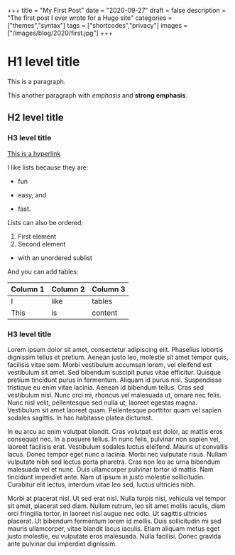 +++
title = "My First Post"
date = "2020-09-27"
draft = false
description = "The first post I ever wrote for a Hugo site"
categories = ["themes","syntax"]
tags = ["shortcodes","privacy"]
images = ["/images/blog/2020/first.jpg"]
+++

# H1 level title

This is a paragraph.

This another paragraph with *emphasis* and **strong emphasis**.

## H2 level title

### H3 level title

[This is a hyperlink](http://www.google.com/)

I like lists because they are:

- fun
+ easy, and
* fast.

Lists can also be ordered:

1. First element
2. Second element
  - with an unordered sublist

And you can add tables:

| Column 1 | Column 2 | Column 3 |
| -------- | -------- | -------- |
| I        | like     | tables   |
| This     | is       | content  |

### H3 level title

 Lorem ipsum dolor sit amet, consectetur adipiscing elit. Phasellus lobortis dignissim tellus et pretium. Aenean justo leo, molestie sit amet tempor quis, facilisis vitae sem. Morbi vestibulum accumsan lorem, vel eleifend est vestibulum sit amet. Sed bibendum suscipit purus vitae efficitur. Quisque pretium tincidunt purus in fermentum. Aliquam id purus nisl. Suspendisse tristique eu enim vitae lacinia. Aenean id bibendum tellus. Cras sed vestibulum nisl. Nunc orci mi, rhoncus vel malesuada ut, ornare nec felis. Nunc nisl velit, pellentesque sed nulla ut, laoreet egestas magna. Vestibulum sit amet laoreet quam. Pellentesque porttitor quam vel sapien sodales sagittis. In hac habitasse platea dictumst.

In eu arcu ac enim volutpat blandit. Cras volutpat est dolor, ac mattis eros consequat nec. In a posuere tellus. In nunc felis, pulvinar non sapien vel, laoreet facilisis erat. Vestibulum sodales luctus eleifend. Mauris ut convallis lacus. Donec tempor eget nunc a lacinia. Morbi nec vulputate risus. Nullam vulputate nibh sed lectus porta pharetra. Cras non leo ac urna bibendum malesuada vel et nunc. Duis ullamcorper pulvinar tortor id mattis. Nam tincidunt imperdiet ante. Nam ut ipsum in justo molestie sollicitudin. Curabitur elit lectus, interdum vitae leo sed, luctus ultricies nibh.

Morbi at placerat nisl. Ut sed erat nisl. Nulla turpis nisi, vehicula vel tempor sit amet, placerat sed diam. Nullam rutrum, leo sit amet mollis iaculis, diam orci fringilla tortor, in laoreet nisl augue nec odio. Ut sagittis ultricies placerat. Ut bibendum fermentum lorem id mollis. Duis sollicitudin mi sed mauris ullamcorper, vitae blandit lacus iaculis. Etiam aliquam metus eget justo molestie, eu vulputate eros malesuada. Nulla facilisi. Donec gravida ante pulvinar dui imperdiet dignissim. 